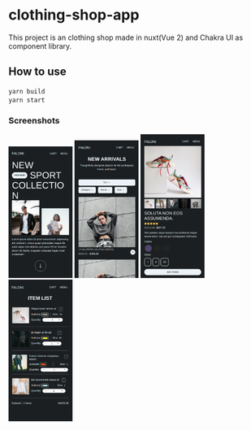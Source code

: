 # clothing-shop-app

This project is an clothing shop made in nuxt(Vue 2) and Chakra UI as component library.

## How to use

```bash
yarn build
yarn start
```

### Screenshots

<img src="./images/index.png" width="25%"/> <img src="./images/products.png" width="25%"/>
<img src="./images/product-details.png" width="25%"/> <img src="./images/shopcart.png" width="25%"/>
